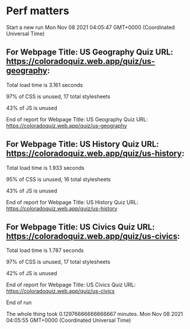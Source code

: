 # Perf matters


Start a new run
Mon Nov 08 2021 04:05:47 GMT+0000 (Coordinated Universal Time)








## For Webpage Title: US Geography Quiz URL: https://coloradoquiz.web.app/quiz/us-geography: 


Total load time is 3.161 seconds


97% of CSS is unused, 17 total stylesheets


43% of JS is unused


End of report for Webpage Title: US Geography Quiz URL: https://coloradoquiz.web.app/quiz/us-geography




## For Webpage Title: US History Quiz URL: https://coloradoquiz.web.app/quiz/us-history: 


Total load time is 1.933 seconds


95% of CSS is unused, 16 total stylesheets


43% of JS is unused


End of report for Webpage Title: US History Quiz URL: https://coloradoquiz.web.app/quiz/us-history




## For Webpage Title: US Civics Quiz URL: https://coloradoquiz.web.app/quiz/us-civics: 


Total load time is 1.787 seconds


97% of CSS is unused, 17 total stylesheets


42% of JS is unused


End of report for Webpage Title: US Civics Quiz URL: https://coloradoquiz.web.app/quiz/us-civics


End of run


The whole thing took 0.12976666666666667 minutes.
Mon Nov 08 2021 04:05:55 GMT+0000 (Coordinated Universal Time)




